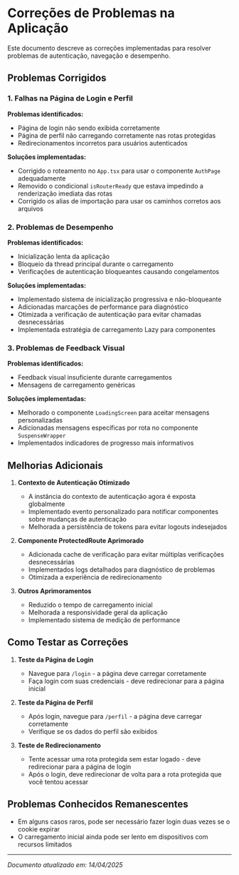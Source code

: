 # Correções de Problemas na Aplicação

Este documento descreve as correções implementadas para resolver problemas de autenticação, navegação e desempenho.

## Problemas Corrigidos

### 1. Falhas na Página de Login e Perfil

**Problemas identificados:**
- Página de login não sendo exibida corretamente
- Página de perfil não carregando corretamente nas rotas protegidas
- Redirecionamentos incorretos para usuários autenticados

**Soluções implementadas:**
- Corrigido o roteamento no `App.tsx` para usar o componente `AuthPage` adequadamente
- Removido o condicional `isRouterReady` que estava impedindo a renderização imediata das rotas
- Corrigido os alias de importação para usar os caminhos corretos aos arquivos

### 2. Problemas de Desempenho

**Problemas identificados:**
- Inicialização lenta da aplicação
- Bloqueio da thread principal durante o carregamento
- Verificações de autenticação bloqueantes causando congelamentos

**Soluções implementadas:**
- Implementado sistema de inicialização progressiva e não-bloqueante
- Adicionadas marcações de performance para diagnóstico
- Otimizada a verificação de autenticação para evitar chamadas desnecessárias
- Implementada estratégia de carregamento Lazy para componentes

### 3. Problemas de Feedback Visual

**Problemas identificados:**
- Feedback visual insuficiente durante carregamentos
- Mensagens de carregamento genéricas

**Soluções implementadas:**
- Melhorado o componente `LoadingScreen` para aceitar mensagens personalizadas
- Adicionadas mensagens específicas por rota no componente `SuspenseWrapper`
- Implementados indicadores de progresso mais informativos

## Melhorias Adicionais

1. **Contexto de Autenticação Otimizado**
   - A instância do contexto de autenticação agora é exposta globalmente
   - Implementado evento personalizado para notificar componentes sobre mudanças de autenticação
   - Melhorada a persistência de tokens para evitar logouts indesejados

2. **Componente ProtectedRoute Aprimorado**
   - Adicionada cache de verificação para evitar múltiplas verificações desnecessárias
   - Implementados logs detalhados para diagnóstico de problemas
   - Otimizada a experiência de redirecionamento

3. **Outros Aprimoramentos**
   - Reduzido o tempo de carregamento inicial
   - Melhorada a responsividade geral da aplicação
   - Implementado sistema de medição de performance

## Como Testar as Correções

1. **Teste da Página de Login**
   - Navegue para `/login` - a página deve carregar corretamente
   - Faça login com suas credenciais - deve redirecionar para a página inicial

2. **Teste da Página de Perfil**
   - Após login, navegue para `/perfil` - a página deve carregar corretamente
   - Verifique se os dados do perfil são exibidos

3. **Teste de Redirecionamento**
   - Tente acessar uma rota protegida sem estar logado - deve redirecionar para a página de login
   - Após o login, deve redirecionar de volta para a rota protegida que você tentou acessar

## Problemas Conhecidos Remanescentes

- Em alguns casos raros, pode ser necessário fazer login duas vezes se o cookie expirar
- O carregamento inicial ainda pode ser lento em dispositivos com recursos limitados

---

*Documento atualizado em: 14/04/2025* 